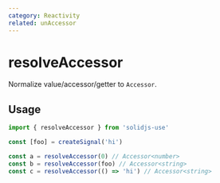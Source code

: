 ```yaml
---
category: Reactivity
related: unAccessor
---
```


# resolveAccessor

Normalize value/accessor/getter to `Accessor`.

## Usage

```ts
import { resolveAccessor } from 'solidjs-use'

const [foo] = createSignal('hi')

const a = resolveAccessor(0) // Accessor<number>
const b = resolveAccessor(foo) // Accessor<string>
const c = resolveAccessor(() => 'hi') // Accessor<string>
```
